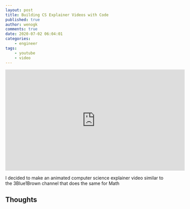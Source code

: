 ```yaml
---
layout: post
title: Building CS Explainer Videos with Code
published: true
author: wenogk
comments: true
date: 2020-07-02 06:04:01
categories:
    - engineer
tags:
    - youtube
    - video
---
```


<iframe width="560" height="315" src="https://www.youtube.com/watch?v=6nrcEe-GuZM&t=73s" frameborder="0" allowfullscreen></iframe>

I decided to make an animated computer science explainer video similar to the 3Blue1Brown channel that does the same for Math  <!--more-->

## Thoughts
